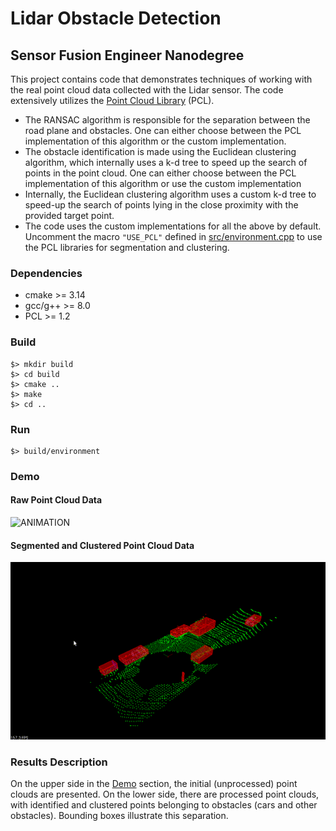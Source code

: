 # Lidar Obstacle Detection 
## Sensor Fusion Engineer Nanodegree

This project contains code that demonstrates techniques of working 
with the real point cloud data collected with the Lidar sensor. 
The code extensively utilizes the 
[Point Cloud Library](http://pointclouds.org/) (PCL).
- The RANSAC algorithm is responsible for the separation between 
the road plane and obstacles. One can either choose between 
the PCL implementation of this algorithm or the custom implementation.
- The obstacle identification is made using the Euclidean clustering 
algorithm, which internally uses a k-d tree to speed up the search of 
points in the point cloud. One can either choose between 
the PCL implementation of this algorithm or use the custom 
implementation
- Internally, the Euclidean clustering algorithm uses a custom k-d tree to speed-up the
search of points lying in the close proximity with the provided target point. 
- The code uses the custom implementations for all the above by default. Uncomment
the macro ```"USE_PCL"``` defined in [src/environment.cpp](src/environment.cpp) to use
the PCL libraries for segmentation and clustering.

### Dependencies
- cmake >= 3.14
- gcc/g++ >= 8.0
- PCL >= 1.2

### Build
```
$> mkdir build
$> cd build
$> cmake ..
$> make
$> cd ..
```

### Run
```
$> build/environment
```

### Demo
#### Raw Point Cloud Data
![ANIMATION](demo/data_1_.gif)

#### Segmented and Clustered Point Cloud Data
![ANIMATION](demo/data_1_filtered.gif)

### Results Description
On the upper side in the [Demo](#demo) section, the initial (unprocessed)
point clouds are presented. On the lower side, there are processed point
clouds, with identified and clustered points belonging to obstacles
(cars and other obstacles). Bounding boxes illustrate this separation.